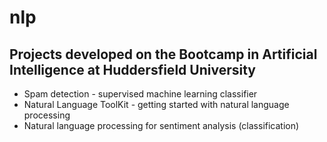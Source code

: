 # nlp

## Projects developed on the Bootcamp in Artificial Intelligence at Huddersfield University

* Spam detection - supervised machine learning classifier
* Natural Language ToolKit - getting started with natural language processing
* Natural language processing for sentiment analysis (classification)
